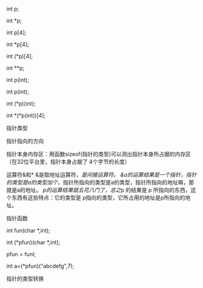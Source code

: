 int p;


int *p;

int p[4];

int *p[4];

int (*p)[4];

int **p;

int p(int);

int p(int);

int (*p)(int);

int *(*p(int))[4];

指针类型

指针指向的方向



指针本身内存区：用函数sizeof(指针的类型)可以测出指针本身所占据的内存区（在32位平台里，指针本身占据了 4个字节的长度） 

运算符&和* 
&是取地址运算符，*是间接运算符。 
&a的运算结果是一个指针，指针的类型是a的类型加个*，指针所指向的类型是a的类型，指针所指向的地址嘛，那就是a的地址。 
*p的运算结果就五花八门了，总之*p 的结果是 p 所指向的东西，这个东西有这些特点：它的类型是 p指向的类型，它所占用的地址是p所指向的地址。 



指针函数


int fun(char *,int);

int (*pfun)(char *,int);

pfun = funl;

int a=(*pfun)("abcdefg",7);



指针的类型转换